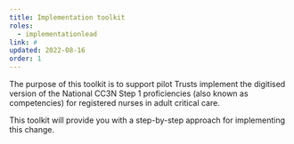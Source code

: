 ```yaml
---
title: Implementation toolkit
roles:
  - implementationlead
link: #
updated: 2022-08-16
order: 1
---
```

The purpose of this toolkit is to support pilot Trusts implement the digitised version of the National CC3N Step 1 proficiencies (also known as competencies) for registered nurses in adult critical care. 

This toolkit will provide you with a step-by-step approach for implementing this change.​